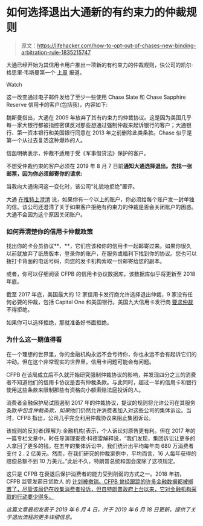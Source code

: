 # 如何选择退出大通新的有约束力的仲裁规则

> 原文：<https://lifehacker.com/how-to-opt-out-of-chases-new-binding-arbitration-rule-1835215747>

大通已经开始为其信用卡用户推出一项新的有约束力的仲裁规则，快公司的凯尔·格思里·韦斯曼第一个 [上周](https://www.fastcompany.com/90357331/chase-adds-forced-arbitration-clause-to-slate-credit-cards) 报道。

Watch

这一改变通过电子邮件发给了至少一些使用 Chase Slate 和 Chase Sapphire Reserve 信用卡的客户(包括我)，内容如下:

魏斯曼指出，大通在 2009 年放弃了其有约束力的仲裁协议。这是因为美国几乎每一家大银行都被指控密谋反对那些想通过强制仲裁来起诉银行的客户；大通银行、第一资本银行和美国银行同意在 2013 年之前删除此类条款。Chase 似乎是第一个从过去复活这种爆炸的人。

信函明确表示，仲裁不适用于受《军事借贷法》保护的客户。

不想受仲裁约束的客户必须在 2019 年 8 月 7 日前**通知大通选择退出。去找一张邮票，因为你必须邮寄你的请求:**

当我向大通询问这一变化时，该公司“礼貌地拒绝”置评。

大通 [在推特上澄清](https://twitter.com/ChaseSupport/status/1136339302273769472) 说，如果你有一个以上的账户，你必须给每个账户发一封单独的信。该公司还澄清了关于如果客户拒绝有约束力的仲裁是否会关闭账户的困惑。大通不会因为这个原因关闭账户。

### **如何弄清楚你的信用卡仲裁政策**

找出你的卡会员协议**、**，它们应该和你的信用卡一起邮寄过来。如果你很久以前就放弃了纸质版本，登录你的账户，在服务或福利下找到你的协议。您也可以拨打卡背面的电话号码，向您的发卡机构索取一份邮寄给您的副本。

或者，你可以仔细阅读 CFPB 的信用卡协议数据库，该数据库似乎将更新至 2018 年底。

截至 2017 年底，美国最大的 12 家信用卡发行商允许选择退出仲裁，9 家没有任何必要的仲裁，包括 Capital One 和美国银行。美国九大信用卡发行商 [要求仲裁](https://www.creditcards.com/credit-card-news/avoid-arbitration-study.php) 不得拒绝。

如果你可以选择拒绝，那就准备好书面拒绝。

### **为什么这一期值得看**

在一个理想的世界里，你的金融机构永远不会亏待你，你也永远不会有起诉它们的冲动。但在这个非常现实的世界里，信用卡问题可能会有问题。

CFPB 在该局成立后不久就开始研究强制仲裁协议的影响，并发现四分之三的消费者不知道他们的信用卡协议是否有仲裁条款。与此同时，超过一半的信用卡和银行使用这些条款来限制那些有资格向小额索赔法庭投诉的人。

消费者金融保护局试图遏制 2017 年的仲裁协议，提议的规则将允许公司在其服务条款*中包含仲裁条款，如果*他们仍然允许消费者加入对这些公司的集体诉讼。当时，CFPB 指出，公司几乎完全利用仲裁协议来阻止集团诉讼。

该规则的反对者(理解为:金融机构)表示，个人诉讼对原告更有利。但在 2017 年的一篇专栏文章中，时任导演理查德·科德雷解释说，“我们发现，集团诉讼让更多的人拿回了更多的钱。在五年的集体诉讼中，我们统计出平均每年向 680 万消费者支付 2 . 2 亿美元。然而，在我们研究的仲裁案例中，平均而言，16 人每年获得的赔偿总额不到 10 万美元。”此后不久，特朗普总统和国会废除了这项规定。

这只是 CFPB 在衰退后保护消费者的能力受到削弱的方式之一。2018 年初，CFPB 监管发薪日贷款人 的 [计划被撤销。CFPB 曾经跟踪的许多金融数据都被搁置了，尽管该局仍在收集消费者投诉，但自特朗普政府上台以来，它对金融机构采取的行动要少得多。](https://twocents.lifehacker.com/how-to-protect-yourself-from-predatory-payday-loans-1822295550)

*这篇文章最初发表于 2019 年 6 月 4 日，并于 2019 年 6 月 18 日更新，提供了关于退出流程的更多详细信息。*